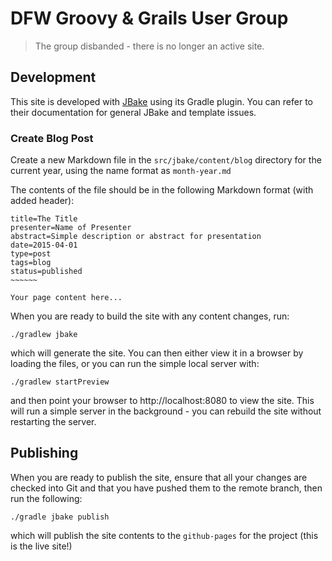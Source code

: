 # DFW Groovy & Grails User Group

> The group disbanded - there is no longer an active site.

## Development

This site is developed with [JBake](http://jbake.org) using its Gradle plugin. You can refer to their documentation for general JBake and template issues.

### Create Blog Post

Create a new Markdown file in the `src/jbake/content/blog` directory for the current year, using the name format as `month-year.md`

The contents of the file should be in the following Markdown format (with added header):

    title=The Title
    presenter=Name of Presenter
    abstract=Simple description or abstract for presentation
    date=2015-04-01
    type=post
    tags=blog
    status=published
    ~~~~~~
    
    Your page content here...

When you are ready to build the site with any content changes, run:

    ./gradlew jbake
    
which will generate the site. You can then either view it in a browser by loading the files, or you can run the simple local server with:

    ./gradlew startPreview
    
and then point your browser to http://localhost:8080 to view the site. This will run a simple server in the background - you can 
rebuild the site without restarting the server.

## Publishing

When you are ready to publish the site, ensure that all your changes are checked into Git and that you have pushed them to the remote branch, then run the following:

    ./gradle jbake publish
    
which will publish the site contents to the `github-pages` for the project (this is the live site!)
